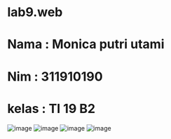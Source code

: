 # lab9.web
# Nama  : Monica putri utami
# Nim   : 311910190
# kelas  : TI 19 B2
![image](https://user-images.githubusercontent.com/81574673/121180319-ec463c00-c88a-11eb-9b10-34eea8f88b3c.png)
![image](https://user-images.githubusercontent.com/81574673/121180364-f7996780-c88a-11eb-9cc9-1082c58a214e.png)
![image](https://user-images.githubusercontent.com/81574673/121180398-041dc000-c88b-11eb-80a8-6313be7b8653.png)
![image](https://user-images.githubusercontent.com/81574673/121180450-13047280-c88b-11eb-8bd4-cfbb3451b0c4.png)

